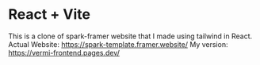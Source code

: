 # React + Vite

This is a clone of spark-framer website that I made using tailwind in React.
Actual Website: https://spark-template.framer.website/
My version: https://vermi-frontend.pages.dev/
